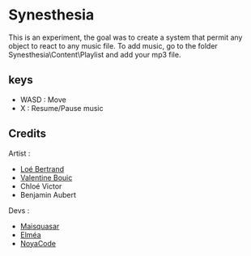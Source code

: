 # Synesthesia

This is an experiment, the goal was to create a system that permit any object to react to any music file.
To add music, go to the folder Synesthesia\Content\Playlist and add your mp3 file.

## keys
- WASD : Move
- X : Resume/Pause music

## Credits

Artist :
- [Loé Bertrand](https://www.artstation.com/louisgjbertrand)
- [Valentine Bouic](https://www.artstation.com/ryme_exe)
- Chloé Victor
- Benjamin Aubert

Devs :
- [Maisquasar](https://github.com/Maisquasar)
- [Elméa](https://github.com/Elmea)
- [NoyaCode](https://github.com/NoyaCode)

